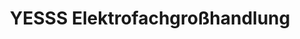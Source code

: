 ---
title: "YESSS Elektrofachgroßhandlung"
url: /kornwestheim/yesss-elektrofachgrosshandlung/
shop: Elektrisch
---